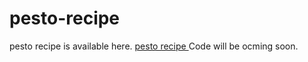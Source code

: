 # pesto-recipe
pesto recipe is available here. <a href="https://metavideos.com/video/66739769/fresh-cavatelli-pesto-recipe">pesto recipe </a>
Code will be ocming soon.


